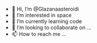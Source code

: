 - 👋 Hi, I’m @Glazanaasteroidi
- 👀 I’m interested in space
- 🌱 I’m currently learning code
- 💞️ I’m looking to collaborate on ...
- 📫 How to reach me ...

<!---
Glazanaasteroidi/Glazanaasteroidi is a ✨ special ✨ repository because its `README.md` (this file) appears on your GitHub profile.
You can click the Preview link to take a look at your changes.
--->
